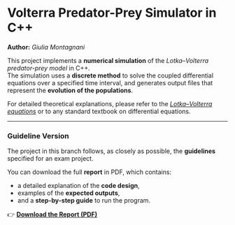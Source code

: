 # Volterra Predator-Prey Simulator in C++
**Author:** *Giulia Montagnani*  

This project implements a **numerical simulation** of the *Lotka–Volterra predator-prey model* in C++.  
The simulation uses a **discrete method** to solve the coupled differential equations over a specified time interval, and generates output files that represent the **evolution of the populations**.

For detailed theoretical explanations, please refer to the [*Lotka–Volterra equations*](https://en.wikipedia.org/wiki/Lotka%E2%80%93Volterra_equations) or to any standard textbook on differential equations.

---

### Guideline Version
The project in this branch follows, as closely as possible, the **guidelines** specified for an exam project.
<!--*"Programming for Physics"* of the *Physics Degree at the University of Bologna (2024–2025)*.--> 

You can download the full **report** in PDF, which contains:  
- a detailed explanation of the **code design**,  
- examples of the **expected outputs**,  
- and a **step-by-step guide** to run the program.  

👉 [**Download the Report (PDF)**](./docs/rel_volterra.pdf)
